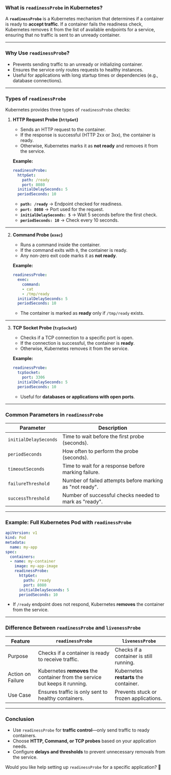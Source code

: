 ### **What is `readinessProbe` in Kubernetes?**  
A **`readinessProbe`** is a Kubernetes mechanism that determines if a container is ready to **accept traffic**. If a container fails the readiness check, Kubernetes removes it from the list of available endpoints for a service, ensuring that no traffic is sent to an unready container.

---

### **Why Use `readinessProbe`?**  
- Prevents sending traffic to an unready or initializing container.  
- Ensures the service only routes requests to healthy instances.  
- Useful for applications with long startup times or dependencies (e.g., database connections).  

---

### **Types of `readinessProbe`**  
Kubernetes provides three types of `readinessProbe` checks:

1. **HTTP Request Probe (`httpGet`)**  
   - Sends an HTTP request to the container.
   - If the response is successful (HTTP 2xx or 3xx), the container is ready.
   - Otherwise, Kubernetes marks it as **not ready** and removes it from the service.

   **Example:**
   ```yaml
   readinessProbe:
     httpGet:
       path: /ready
       port: 8080
     initialDelaySeconds: 5
     periodSeconds: 10
   ```
   - **`path: /ready`** → Endpoint checked for readiness.  
   - **`port: 8080`** → Port used for the request.  
   - **`initialDelaySeconds: 5`** → Wait 5 seconds before the first check.  
   - **`periodSeconds: 10`** → Check every 10 seconds.  

---

2. **Command Probe (`exec`)**  
   - Runs a command inside the container.  
   - If the command exits with `0`, the container is ready.  
   - Any non-zero exit code marks it as **not ready**.

   **Example:**
   ```yaml
   readinessProbe:
     exec:
       command:
       - cat
       - /tmp/ready
     initialDelaySeconds: 5
     periodSeconds: 10
   ```
   - The container is marked as **ready** only if `/tmp/ready` exists.  

---

3. **TCP Socket Probe (`tcpSocket`)**  
   - Checks if a TCP connection to a specific port is open.  
   - If the connection is successful, the container is **ready**.  
   - Otherwise, Kubernetes removes it from the service.

   **Example:**
   ```yaml
   readinessProbe:
     tcpSocket:
       port: 3306
     initialDelaySeconds: 5
     periodSeconds: 10
   ```
   - Useful for **databases or applications with open ports**.  

---

### **Common Parameters in `readinessProbe`**  
| Parameter | Description |
|-----------|------------|
| `initialDelaySeconds` | Time to wait before the first probe (seconds). |
| `periodSeconds` | How often to perform the probe (seconds). |
| `timeoutSeconds` | Time to wait for a response before marking failure. |
| `failureThreshold` | Number of failed attempts before marking as "not ready". |
| `successThreshold` | Number of successful checks needed to mark as "ready". |

---

### **Example: Full Kubernetes Pod with `readinessProbe`**  
```yaml
apiVersion: v1
kind: Pod
metadata:
  name: my-app
spec:
  containers:
  - name: my-container
    image: my-app-image
    readinessProbe:
      httpGet:
        path: /ready
        port: 8080
      initialDelaySeconds: 5
      periodSeconds: 10
```
- If `/ready` endpoint does not respond, Kubernetes **removes** the container from the service.

---

### **Difference Between `readinessProbe` and `livenessProbe`**  

| Feature | `readinessProbe` | `livenessProbe` |
|---------|------------------|----------------|
| Purpose | Checks if a container is ready to receive traffic. | Checks if a container is still running. |
| Action on Failure | Kubernetes **removes** the container from the service but keeps it running. | Kubernetes **restarts** the container. |
| Use Case | Ensures traffic is only sent to healthy containers. | Prevents stuck or frozen applications. |

---

### **Conclusion**
- Use `readinessProbe` for **traffic control**—only send traffic to ready containers.  
- Choose **HTTP, Command, or TCP probes** based on your application needs.  
- Configure **delays and thresholds** to prevent unnecessary removals from the service.  

Would you like help setting up `readinessProbe` for a specific application? 🚀
